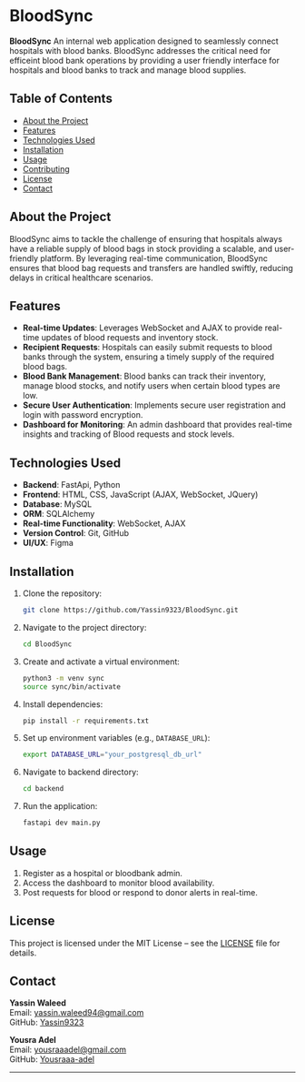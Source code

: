 # BloodSync

**BloodSync** An internal web application designed to seamlessly connect hospitals with blood banks.  BloodSync addresses the critical need for efficeint blood bank operations by providing a user friendly interface for hospitals and blood banks to track and manage blood supplies.

## Table of Contents

- [About the Project](#about-the-project)
- [Features](#features)
- [Technologies Used](#technologies-used)
- [Installation](#installation)
- [Usage](#usage)
- [Contributing](#contributing)
- [License](#license)
- [Contact](#contact)

## About the Project

BloodSync aims to tackle the challenge of ensuring that hospitals always have a reliable supply of blood bags in stock providing a scalable, and user-friendly platform. By leveraging real-time communication, BloodSync ensures that blood bag requests and transfers are handled swiftly, reducing delays in critical healthcare scenarios. 

## Features

- **Real-time Updates**: Leverages WebSocket and AJAX to provide real-time updates of blood requests and inventory stock.
- **Recipient Requests**: Hospitals can easily submit requests to blood banks through the system, ensuring a timely supply of the required blood bags.
- **Blood Bank Management**: Blood banks can track their inventory, manage blood stocks, and notify users when certain blood types are low.
- **Secure User Authentication**: Implements secure user registration and login with password encryption.
- **Dashboard for Monitoring**: An admin dashboard that provides real-time insights and tracking of Blood requests and stock levels.

## Technologies Used

- **Backend**: FastApi, Python
- **Frontend**: HTML, CSS, JavaScript (AJAX, WebSocket, JQuery)
- **Database**: MySQL
- **ORM**: SQLAlchemy
- **Real-time Functionality**: WebSocket, AJAX
- **Version Control**: Git, GitHub
- **UI/UX**: Figma

## Installation

1. Clone the repository:
   ```bash
   git clone https://github.com/Yassin9323/BloodSync.git
   ```
2. Navigate to the project directory:
   ```bash
   cd BloodSync
   ```
3. Create and activate a virtual environment:
   ```bash
   python3 -m venv sync
   source sync/bin/activate
   ```
4. Install dependencies:
   ```bash
   pip install -r requirements.txt
   ```
5. Set up environment variables (e.g., `DATABASE_URL`):
   ```bash
   export DATABASE_URL="your_postgresql_db_url"
   ```
6. Navigate to backend directory:
    ```bash
    cd backend
    ```
7. Run the application:
   ```bash
   fastapi dev main.py
   ```

## Usage

1. Register as a hospital or bloodbank admin.
2. Access the dashboard to monitor blood availability.
3. Post requests for blood or respond to donor alerts in real-time.

## License

This project is licensed under the MIT License – see the [LICENSE](LICENSE) file for details.

## Contact

**Yassin Waleed**  
Email: yassin.waleed94@gmail.com  
GitHub: [Yassin9323](https://github.com/Yassin9323)

**Yousra Adel**  
Email: yousraaadel@gmail.com  
GitHub: [Yousraaa-adel](https://github.com/Yousraaa-adel)

---